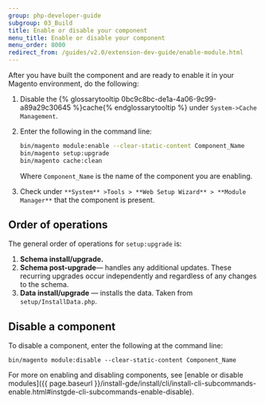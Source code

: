 ```yaml
---
group: php-developer-guide
subgroup: 03_Build
title: Enable or disable your component
menu_title: Enable or disable your component
menu_order: 8000
redirect_from: /guides/v2.0/extension-dev-guide/enable-module.html
---
```


After you have built the component and are ready to enable it in your Magento environment, do the following:

1. Disable the {% glossarytooltip 0bc9c8bc-de1a-4a06-9c99-a89a29c30645 %}cache{% endglossarytooltip %} under `System->Cache Management`.
1. Enter the following in the command line:

   ``` bash
   bin/magento module:enable --clear-static-content Component_Name
   bin/magento setup:upgrade
   bin/magento cache:clean
   ```

   Where `Component_Name` is the name of the component you are enabling.

1. Check under `**System** >Tools > **Web Setup Wizard** > **Module Manager**` that the component is present.

## Order of operations

The general order of operations for `setup:upgrade` is:

1.  **Schema install/upgrade.**
2.  **Schema post-upgrade**— handles any additional updates. These recurring upgrades occur independently and regardless of any changes to the schema.
3.  **Data install/upgrade** — installs the data. Taken from `setup/InstallData.php`.

## Disable a component

To disable a component, enter the following at the command line:

    bin/magento module:disable --clear-static-content Component_Name


For more on enabling and disabling components, see [enable or disable modules]({{ page.baseurl }}/install-gde/install/cli/install-cli-subcommands-enable.html#instgde-cli-subcommands-enable-disable).

